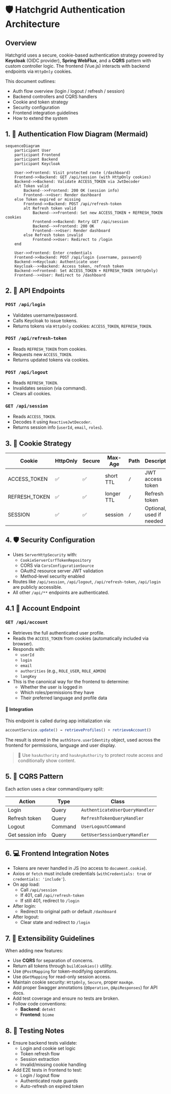 # 🛡️ Hatchgrid Authentication Architecture

## Overview

Hatchgrid uses a secure, cookie-based authentication strategy powered by **Keycloak** (OIDC provider), **Spring WebFlux**, and a **CQRS** pattern with custom controller logic. The frontend (Vue.js) interacts with backend endpoints via `HttpOnly` cookies.

This document outlines:

- Auth flow overview (login / logout / refresh / session)
- Backend controllers and CQRS handlers
- Cookie and token strategy
- Security configuration
- Frontend integration guidelines
- How to extend the system

## 1. 🔐 Authentication Flow Diagram (Mermaid)

```mermaid
sequenceDiagram
    participant User
    participant Frontend
    participant Backend
    participant Keycloak

    User->>Frontend: Visit protected route (/dashboard)
    Frontend->>Backend: GET /api/session (with HttpOnly cookies)
    Backend->>Backend: Validate ACCESS_TOKEN via JwtDecoder
    alt Token valid
        Backend-->>Frontend: 200 OK (session info)
        Frontend-->>User: Render dashboard
    else Token expired or missing
        Frontend->>Backend: POST /api/refresh-token
        alt Refresh token valid
            Backend-->>Frontend: Set new ACCESS_TOKEN + REFRESH_TOKEN cookies
            Frontend->>Backend: Retry GET /api/session
            Backend-->>Frontend: 200 OK
            Frontend-->>User: Render dashboard
        else Refresh token invalid
            Frontend->>User: Redirect to /login
    end

    User->>Frontend: Enter credentials
    Frontend->>Backend: POST /api/login {username, password}
    Backend->>Keycloak: Authenticate user
    Keycloak-->>Backend: Access token, refresh token
    Backend->>Frontend: Set ACCESS_TOKEN + REFRESH_TOKEN (HttpOnly)
    Frontend-->>User: Redirect to /dashboard
```

## 2. 📡 API Endpoints

### `POST /api/login`
- Validates username/password.
- Calls Keycloak to issue tokens.
- Returns tokens via `HttpOnly` cookies: `ACCESS_TOKEN`, `REFRESH_TOKEN`.

### `POST /api/refresh-token`
- Reads `REFRESH_TOKEN` from cookies.
- Requests new `ACCESS_TOKEN`.
- Returns updated tokens via cookies.

### `POST /api/logout`
- Reads `REFRESH_TOKEN`.
- Invalidates session (via command).
- Clears all cookies.

### `GET /api/session`
- Reads `ACCESS_TOKEN`.
- Decodes it using `ReactiveJwtDecoder`.
- Returns session info (`userId`, `email`, `roles`).

## 3. 🍪 Cookie Strategy

| Cookie         | HttpOnly | Secure | Max-Age    | Path | Description               |
|----------------|----------|--------|------------|------|---------------------------|
| ACCESS_TOKEN   | ✅       | ✅     | short TTL  | `/`  | JWT access token          |
| REFRESH_TOKEN  | ✅       | ✅     | longer TTL | `/`  | Refresh token             |
| SESSION        | ✅       | ✅     | session    | `/`  | Optional, used if needed  |


## 4. 🛡️ Security Configuration

- Uses `ServerHttpSecurity` with:
  - `CookieServerCsrfTokenRepository`
  - CORS via `CorsConfigurationSource`
  - OAuth2 resource server JWT validation
  - Method-level security enabled
- Routes like `/api/session`, `/api/logout`, `/api/refresh-token`, `/api/login` are publicly accessible.
- All other `/api/**` endpoints are authenticated.

## 4.1 👤 Account Endpoint

### `GET /api/account`

- Retrieves the full authenticated user profile.
- Reads the `ACCESS_TOKEN` from cookies (automatically included via browser).
- Responds with:
  - `userId`
  - `login`
  - `email`
  - `authorities` (e.g., `ROLE_USER`, `ROLE_ADMIN`)
  - `langKey`
- This is the canonical way for the frontend to determine:
  - Whether the user is logged in
  - Which roles/permissions they have
  - Their preferred language and profile data

#### 🧠 Integration

This endpoint is called during app initialization via:

```ts
accountService.update() → retrieveProfiles() + retrieveAccount()
```

The result is stored in the `authStore.userIdentity` object, used across the frontend for permissions, language and user display.

> 📌 Use `hasAuthority` and `hasAnyAuthority` to protect route access and conditionally show content.

## 5. 🧠 CQRS Pattern

Each action uses a clear command/query split:

| Action           | Type    | Class                          |
|------------------|---------|--------------------------------|
| Login            | Query   | `AuthenticateUserQueryHandler` |
| Refresh token    | Query   | `RefreshTokenQueryHandler`     |
| Logout           | Command | `UserLogoutCommand`            |
| Get session info | Query   | `GetUserSessionQueryHandler`   |

## 6. 💻 Frontend Integration Notes

- Tokens are never handled in JS (no access to `document.cookie`).
- Axios or `fetch` must include credentials (`withCredentials: true` or `credentials: 'include'`).
- On app load:
  - Call `/api/session`
  - If 401, call `/api/refresh-token`
  - If still 401, redirect to `/login`
- After login:
  - Redirect to original path or default `/dashboard`
- After logout:
  - Clear state and redirect to `/login`

## 7. 🧩 Extensibility Guidelines

When adding new features:

- Use **CQRS** for separation of concerns.
- Return all tokens through `buildCookies()` utility.
- Use `@PostMapping` for token-modifying operations.
- Use `@GetMapping` for read-only session access.
- Maintain cookie security: `HttpOnly`, `Secure`, proper `maxAge`.
- Add proper Swagger annotations (`@Operation`, `@ApiResponses`) for API docs.
- Add test coverage and ensure no tests are broken.
- Follow code conventions:
  - **Backend**: `detekt`
  - **Frontend**: `biome`

## 8. 🧪 Testing Notes

- Ensure backend tests validate:
  - Login and cookie set logic
  - Token refresh flow
  - Session extraction
  - Invalid/missing cookie handling
- Add E2E tests in frontend to test:
  - Login / logout flow
  - Authenticated route guards
  - Auto-refresh on expired token
